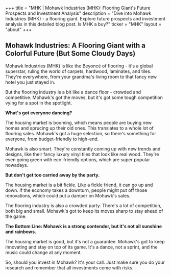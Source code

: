+++
title = "MHK |  Mohawk Industries (MHK): Flooring Giant's Future Prospects and Investment Analysis"
description = "Dive into Mohawk Industries (MHK) - a flooring giant. Explore future prospects and investment analysis in this detailed blog post. Is MHK a buy?"
ticker = "MHK"
layout = "about"
+++

        


## Mohawk Industries: A Flooring Giant with a Colorful Future (But Some Cloudy Days)

Mohawk Industries (MHK) is like the Beyoncé of flooring - it's a global superstar, ruling the world of carpets, hardwood, laminates, and tiles.  They're everywhere, from your grandma's living room to that fancy new hotel you just stayed in. 

But the flooring industry is a bit like a dance floor - crowded and competitive. Mohawk's got the moves, but it's got some tough competition vying for a spot in the spotlight.

**What's got everyone dancing?**

The housing market is booming, which means people are buying new homes and sprucing up their old ones. This translates to a whole lot of flooring sales. Mohawk's got a huge selection, so there's something for everyone, from budget-friendly to high-end.

Mohawk is also smart. They're constantly coming up with new trends and designs, like their fancy luxury vinyl tiles that look like real wood. They're even going green with eco-friendly options, which are super popular nowadays.

**But don't get too carried away by the party.**

The housing market is a bit fickle.  Like a fickle friend, it can go up and down. If the economy takes a downturn, people might put off those renovations, which could put a damper on Mohawk's sales.

The flooring industry is also a crowded party. There's a lot of competition, both big and small. Mohawk's got to keep its moves sharp to stay ahead of the game.

**The Bottom Line: Mohawk is a strong contender, but it's not all sunshine and rainbows.**

The housing market is good, but it's not a guarantee.  Mohawk's got to keep innovating and stay on top of its game. It's a dance, not a sprint, and the music could change at any moment.  

So, should you invest in Mohawk?  It's your call. Just make sure you do your research and remember that all investments come with risks. 

        